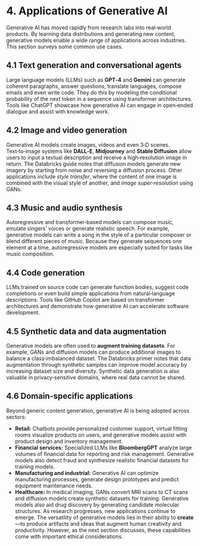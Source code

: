# 4. Applications of Generative AI
Generative AI has moved rapidly from research labs into real‑world products.  By learning data distributions and generating new content, generative models enable a wide range of applications across industries.  This section surveys some common use cases.
## 4.1 Text generation and conversational agents
Large language models (LLMs) such as **GPT‑4** and **Gemini** can generate coherent paragraphs, answer questions, translate languages, compose emails and even write code.  They do this by modeling the conditional probability of the next token in a sequence using transformer architectures.  Tools like ChatGPT showcase how generative AI can engage in open‑ended dialogue and assist with knowledge work.
## 4.2 Image and video generation
Generative AI models create images, videos and even 3‑D scenes.  Text‑to‑image systems like **DALL‑E**, **Midjourney** and **Stable Diffusion** allow users to input a textual description and receive a high‑resolution image in return.  The Databricks guide notes that diffusion models generate new imagery by starting from noise and reversing a diffusion process.  Other applications include *style transfer*, where the content of one image is combined with the visual style of another, and *image super‑resolution* using GANs.
## 4.3 Music and audio synthesis
Autoregressive and transformer‑based models can compose music, emulate singers’ voices or generate realistic speech.  For example, generative models can write a song in the style of a particular composer or blend different pieces of music.  Because they generate sequences one element at a time, autoregressive models are especially suited for tasks like music composition.
## 4.4 Code generation
LLMs trained on source code can generate function bodies, suggest code completions or even build simple applications from natural‑language descriptions.  Tools like GitHub Copilot are based on transformer architectures and demonstrate how generative AI can accelerate software development.
## 4.5 Synthetic data and data augmentation
Generative models are often used to **augment training datasets**.  For example, GANs and diffusion models can produce additional images to balance a class‑imbalanced dataset.  The Databricks primer notes that data augmentation through synthetic samples can improve model accuracy by increasing dataset size and diversity.  Synthetic data generation is also valuable in privacy‑sensitive domains, where real data cannot be shared.
## 4.6 Domain‑specific applications
Beyond generic content generation, generative AI is being adopted across sectors:
* **Retail:** Chatbots provide personalized customer support, virtual fitting rooms visualize products on users, and generative models assist with product design and inventory management.
* **Financial services:** Specialized LLMs like **BloombergGPT** analyze large volumes of financial data for reporting and risk management.  Generative models also detect fraud and synthesize realistic financial datasets for training models.
* **Manufacturing and industrial:** Generative AI can optimize manufacturing processes, generate design prototypes and predict equipment maintenance needs.
* **Healthcare:** In medical imaging, GANs convert MRI scans to CT scans and diffusion models create synthetic datasets for training.  Generative models also aid drug discovery by generating candidate molecular structures.
As research progresses, new applications continue to emerge.  The versatility of generative models lies in their ability to **create**—to produce artifacts and ideas that augment human creativity and productivity.  However, as the next section discusses, these capabilities come with important ethical considerations.